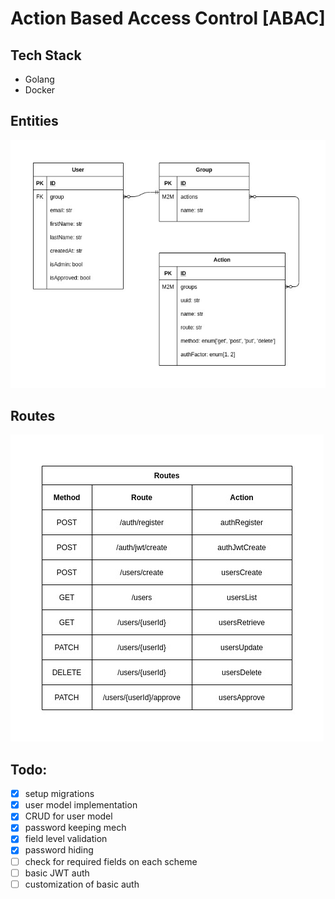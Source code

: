 # Action Based Access Control [ABAC]


## Tech Stack
- Golang
- Docker


## Entities

![entities](docs/diagrams/abac-entities.jpg)


## Routes

![entities](docs/diagrams/abac-routes.jpg)


## Todo:
- [X] setup migrations
- [X] user model implementation
- [X] CRUD for user model
- [X] password keeping mech
- [X] field level validation
- [X] password hiding
- [ ] check for required fields on each scheme
- [ ] basic JWT auth
- [ ] customization of basic auth
